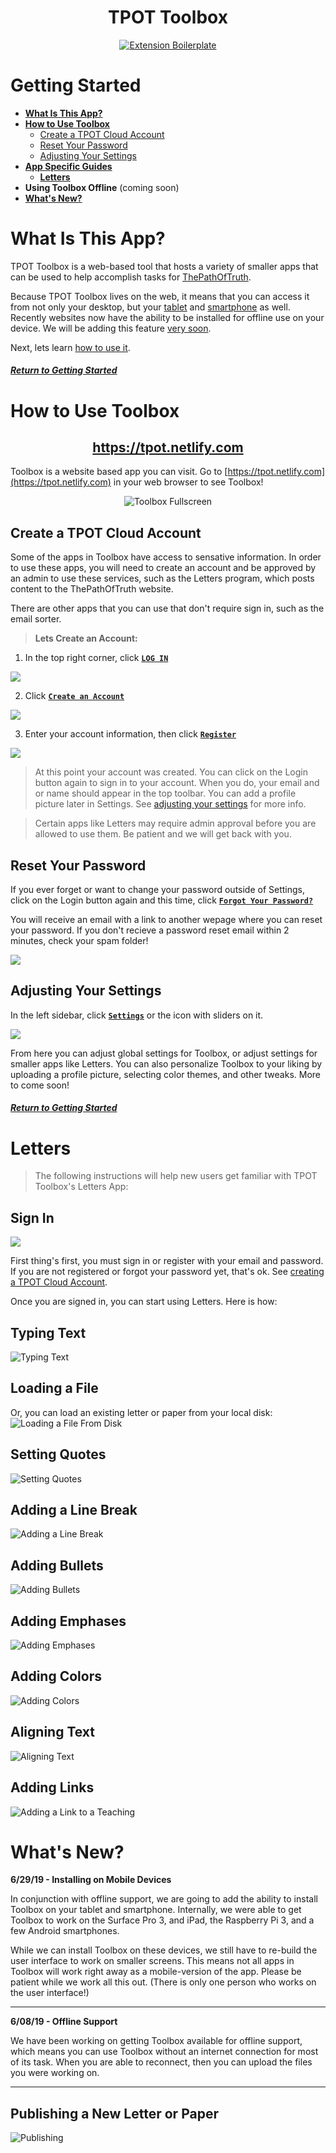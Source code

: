 <div id="welcome" align="center">

  <h1>
    TPOT Toolbox
  </h1>

  <a href="https://www.thepathoftruth.com">
    <img src="./public/images/icons/icon-192x192.png" alt="Extension Boilerplate">
  </a>

</div>

# Getting Started

- [__What Is This App?__](#what-is-this-app)
- [__How to Use Toolbox__](#how-to-use-toolbox)
    - [Create a TPOT Cloud Account](#create-a-tpot-cloud-account)
    - [Reset Your Password](#reset-your-password)
    - [Adjusting Your Settings](#adjusting-your-settings)
- [__App Specific Guides__](#app-specific-guides)
    - [__Letters__](#Letters)
- __Using Toolbox Offline__ (coming soon)
- [__What's New?__](#whats-new)

# What Is This App?

TPOT Toolbox is a web-based tool that hosts a variety of smaller apps that can be used to help accomplish tasks for [ThePathOfTruth](). 

Because TPOT Toolbox lives on the web, it means that you can access it from not only your desktop, but your [tablet]() and [smartphone]() as well. Recently websites now have the ability to be installed for offline use on your device. We will be adding this feature [very soon]().

Next, lets learn [how to use it](#how-to-use-toolbox).

##### [Return to Getting Started](#getting-started)

# How to Use Toolbox

<div id="welcome" align="center">
    <a href="https://www.thepathoftruth.com">
            <h2>https://tpot.netlify.com</h2>
    </a>
</div>

Toolbox is a website based app you can visit. Go to [https://tpot.netlify.com](https://tpot.netlify.com) in your web browser to see Toolbox!

<div id="welcome" align="center">
    <img src="./docs/images/toolbox_full.PNG" alt="Toolbox Fullscreen">
</div>

## Create a TPOT Cloud Account

Some of the apps in Toolbox have access to sensative information. In order to use these apps, you will need to create an account and be approved by an admin to use these services, such as the Letters program, which posts content to the ThePathOfTruth website.

There are other apps that you can use that don't require sign in, such as the email sorter.

> __Lets Create an Account:__
   
1) In the top right corner, click __[`LOG IN`]()__

<img src="./docs/images/toolbox_login.PNG">

2) Click __[`Create an Account`]()__

<img src="./docs/images/toolbox_firebase_create.PNG">

3) Enter your account information, then click __[`Register`]()__

<img src="./docs/images/toolbox_firebase_register.png">

> At this point your account was created. You can click on the Login button again to sign in to your account. When you do, your email  and or name should appear in the top toolbar. You can add a profile picture later in Settings. See [adjusting your settings](#adjusting-your-settings) for more info.

> Certain apps like Letters may  require admin approval before you are allowed to use them. Be patient and we will get back with you.

## Reset Your Password

If you ever forget or want to change your password outside of Settings, click on the Login button again and this time, click __[`Forgot Your Password?`]()__

You will receive an email with a link to another wepage where you can reset your password. If you don't recieve a password reset email within 2 minutes,  check your spam folder!

<img src="./docs/images/toolbox_firebase_forgot.png">

## Adjusting Your Settings

In the left sidebar, click  __[`Settings`]()__ or the icon with sliders on it.

<img src="./docs/images/toolbox_settings.PNG">

From here you can adjust global settings for Toolbox, or adjust settings for smaller apps like Letters. You can also personalize Toolbox to your liking by uploading a profile picture, selecting color themes, and other tweaks. More to come soon!

##### [Return to Getting Started](#getting-started)

# Letters

> The following instructions will help new users get familiar with TPOT Toolbox's Letters App:

## Sign In

<img src="./docs/images/toolbox_firebase_create.PNG">

First thing's first, you must sign in or register with your email and password.  If you are not registered or forgot your password yet, that's ok.  See [creating a TPOT Cloud Account](Ecreate-a-tpot-cloud-account).

Once you are signed in, you can start using Letters. Here is how:

## Typing Text
![Typing Text](/docs/images/TPOT-Toolbox-type-normally.gif)

## Loading a File
Or, you can load an existing letter or paper from your local disk:
![Loading a File From Disk](/docs/images/Load%20a%20file%20from%20disk.gif)

## Setting Quotes
![Setting Quotes](/docs/images/TPOT-Toolbox-quote-button.gif)

## Adding a Line Break
![Adding a Line Break](/docs/images/TPOT-Toolbox-line-break.gif)

## Adding Bullets
![Adding Bullets](/docs/images/TPOT-Toolbox-bullets.gif)

## Adding Emphases
![Adding Emphases](/docs/images/TPOT-Toolbox-bold-italics-and-underlines.gif)

## Adding Colors
![Adding Colors](/docs/images/TPOT-Toolbox-add-colors.gif)

## Aligning Text
![Aligning Text](/docs/images/TPOT-Toolbox-align-text.gif)

## Adding Links
![Adding a Link to a Teaching](/docs/images/TPOT-Toolbox-add-teachings-and-links.gif)

# What's New?

__6/29/19 - Installing on Mobile Devices__

In conjunction with offline support, we are going to add the ability to install Toolbox on your tablet and smartphone. Internally, we were able to get Toolbox to work on the Surface Pro 3, and iPad, the  Raspberry Pi 3, and a few Android smartphones.

While we can install Toolbox on these devices, we still have to re-build the user interface to work on smaller screens. This means not all apps in Toolbox will work right away as a mobile-version of the app. Please be patient while we work all this out. (There is only one person who works on the user interface!)

---

__6/08/19 - Offline Support__

We have been working on getting Toolbox available for offline support, which means you can use Toolbox without an internet connection for most of its task. When you are able to reconnect, then you can upload the files you were working on.

---

## Publishing a New Letter or Paper
![Publishing](/docs/images/TPOT-Toolbox-publish-letter.gif)

